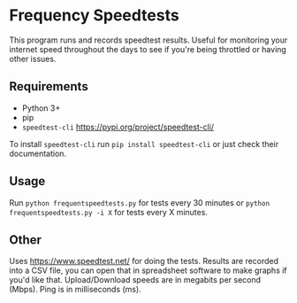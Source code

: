 # Frequency Speedtests

This program runs and records speedtest results. Useful for monitoring your internet speed throughout the days to see if you're being throttled or having other issues.

## Requirements

* Python 3+
* pip
* ```speedtest-cli``` https://pypi.org/project/speedtest-cli/

To install ```speedtest-cli``` run ```pip install speedtest-cli``` or just check their documentation.

## Usage

Run ```python frequentspeedtests.py``` for tests every 30 minutes or ```python frequentspeedtests.py -i X``` for tests every X minutes.

## Other

Uses https://www.speedtest.net/ for doing the tests. Results are recorded into a CSV file, you can open that in spreadsheet software to make graphs if you'd like that. Upload/Download speeds are in megabits per second (Mbps). Ping is in milliseconds (ms).